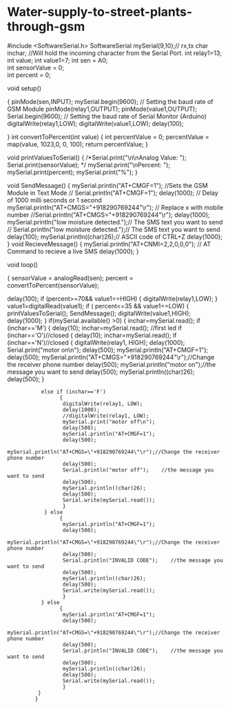 # Water-supply-to-street-plants-through-gsm

#include <SoftwareSerial.h>
SoftwareSerial mySerial(9,10);// rx,tx
char inchar; //Will hold the incoming character from the Serial Port.
int relay1=13;
int value;
int value1=7;
int sen = A0;  
int sensorValue = 0;  
int percent = 0;

void setup()

{
 pinMode(sen,INPUT);
 mySerial.begin(9600);   // Setting the baud rate of GSM Module 
 pinMode(relay1,OUTPUT);
 pinMode(value1,OUTPUT);
 Serial.begin(9600);    // Setting the baud rate of Serial Monitor (Arduino)
 digitalWrite(relay1,LOW);
 digitalWrite(value1,LOW);
 delay(100);

}
int convertToPercent(int value)
{
  int percentValue = 0;
  percentValue = map(value, 1023,0, 0, 100);
  return percentValue;
}

void printValuesToSerial()
{
  /*Serial.print("\n\nAnalog Value: ");
  Serial.print(sensorValue);
  */
  mySerial.print("\nPercent: ");
  mySerial.print(percent);
  mySerial.print("%");
}

void SendMessage()
{
  mySerial.println("AT+CMGF=1");    //Sets the GSM Module in Text Mode
 // Serial.println("AT+CMGF=1");
  delay(1000);  // Delay of 1000 milli seconds or 1 second
  mySerial.println("AT+CMGS=\"+918290769244\"\r"); // Replace x with mobile number
  //Serial.println("AT+CMGS=\"+918290769244\"\r");
  delay(1000);
  mySerial.println("low moisture detected.");// The SMS text you want to send
 // Serial.println("low moisture detected.");// The SMS text you want to send
  delay(100);
  mySerial.println((char)26);// ASCII code of CTRL+Z
  delay(1000);
}
void RecieveMessage()
{
  mySerial.println("AT+CNMI=2,2,0,0,0"); // AT Command to recieve a live SMS
  delay(1000);
}


void loop()

{
  sensorValue = analogRead(sen);
  percent = convertToPercent(sensorValue);
   
    
 
  
  delay(100);
   if (percent>=70&& value1==HIGH)
   {
      digitalWrite(relay1,LOW);
   }
   value1=digitalRead(value1);
   if ( percent<=35 && value1==LOW)
   {
      printValuesToSerial(); 
      SendMessage();
      digitalWrite(value1,HIGH);
      delay(1000);
   }
   if(mySerial.available() >0)
   {
    inchar=mySerial.read();
       if (inchar=='M')
        {
            delay(10);
            inchar=mySerial.read(); 
            //first led
            if (inchar=='O')//closed
             {
               delay(10);
               inchar=mySerial.read();
               if (inchar=='N')//closed
                   {
                    digitalWrite(relay1, HIGH);
                    delay(1000);
                    Serial.print("motor on\n");
                    delay(500);
                    mySerial.println("AT+CMGF=1");
                    delay(500);
                    mySerial.println("AT+CMGS=\"+918290769244\"\r");//Change the receiver phone number
                    delay(500);
                    mySerial.println("motor on");//the message you want to send
                    delay(500);
                    mySerial.println((char)26);
                    delay(500);
                    }
                       
               else if (inchar=='F')
                     {
                      digitalWrite(relay1, LOW);
                      delay(1000);
                      //digitalWrite(relay1, LOW);
                      mySerial.print("motor off\n");
                      delay(500);
                      mySerial.println("AT+CMGF=1");
                      delay(500);
                      mySerial.println("AT+CMGS=\"+918290769244\"\r");//Change the receiver phone number
                      delay(500);
                      Serial.println("motor off");    //the message you want to send
                      delay(500);
                      mySerial.println((char)26);
                      delay(500);
                      Serial.write(mySerial.read());
                      } 
                } else
                     {
                      mySerial.println("AT+CMGF=1");
                      delay(500);
                      mySerial.println("AT+CMGS=\"+918290769244\"\r");//Change the receiver phone number
                      delay(500);
                      Serial.println("INVALID CODE");    //the message you want to send
                      delay(500);
                      mySerial.println((char)26);
                      delay(500);
                      Serial.write(mySerial.read());
                      } 
               } else
                     {
                      mySerial.println("AT+CMGF=1");
                      delay(500);
                      mySerial.println("AT+CMGS=\"+918290769244\"\r");//Change the receiver phone number
                      delay(500);
                      Serial.println("INVALID CODE");    //the message you want to send
                      delay(500);
                      mySerial.println((char)26);
                      delay(500);
                      Serial.write(mySerial.read());
                      } 
              }
             }
